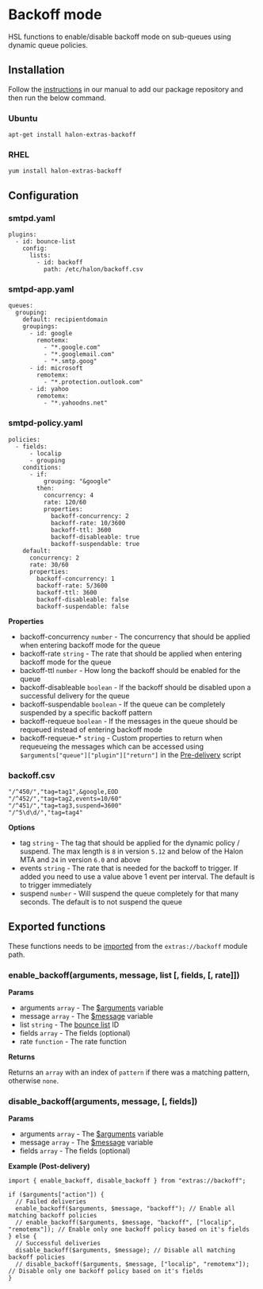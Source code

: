 # Backoff mode

HSL functions to enable/disable backoff mode on sub-queues using dynamic queue policies.

## Installation

Follow the [instructions](https://docs.halon.io/manual/comp_install.html#installation) in our manual to add our package repository and then run the below command.

### Ubuntu

```
apt-get install halon-extras-backoff
```

### RHEL

```
yum install halon-extras-backoff
```

## Configuration

### smtpd.yaml

```
plugins:
  - id: bounce-list
    config:
      lists:
        - id: backoff
          path: /etc/halon/backoff.csv
```

### smtpd-app.yaml

```
queues:
  grouping:
    default: recipientdomain
    groupings:
      - id: google
        remotemx:
          - "*.google.com"
          - "*.googlemail.com"
          - "*.smtp.goog"
      - id: microsoft
        remotemx:
          - "*.protection.outlook.com"
      - id: yahoo
        remotemx:
          - "*.yahoodns.net"
```

### smtpd-policy.yaml

```
policies:
  - fields:
      - localip
      - grouping
    conditions:
      - if:
          grouping: "&google"
        then:
          concurrency: 4
          rate: 120/60
          properties:
            backoff-concurrency: 2
            backoff-rate: 10/3600
            backoff-ttl: 3600
            backoff-disableable: true
            backoff-suspendable: true
    default:
      concurrency: 2
      rate: 30/60
      properties:
        backoff-concurrency: 1
        backoff-rate: 5/3600
        backoff-ttl: 3600
        backoff-disableable: false
        backoff-suspendable: false
```

**Properties**

- backoff-concurrency `number` - The concurrency that should be applied when entering backoff mode for the queue
- backoff-rate `string` - The rate that should be applied when entering backoff mode for the queue
- backoff-ttl `number` - How long the backoff should be enabled for the queue
- backoff-disableable `boolean` - If the backoff should be disabled upon a successful delivery for the queue
- backoff-suspendable `boolean` - If the queue can be completely suspended by a specific backoff pattern
- backoff-requeue `boolean` - If the messages in the queue should be requeued instead of entering backoff mode
- backoff-requeue-* `string` - Custom properties to return when requeueing the messages which can be accessed using `$arguments["queue"]["plugin"]["return"]` in the [Pre-delivery](https://docs.halon.io/hsl/predelivery.html) script

### backoff.csv

```
"/^450/","tag=tag1",&google,EOD
"/^452/","tag=tag2,events=10/60"
"/^451/","tag=tag3,suspend=3600"
"/^5\d\d/","tag=tag4"
```

**Options**

- tag `string` - The tag that should be applied for the dynamic policy / suspend. The max length is `8` in version `5.12` and below of the Halon MTA and `24` in version `6.0` and above
- events `string` - The rate that is needed for the backoff to trigger. If added you need to use a value above 1 event per interval. The default is to trigger immediately
- suspend `number` - Will suspend the queue completely for that many seconds. The default is to not suspend the queue

## Exported functions

These functions needs to be [imported](https://docs.halon.io/hsl/structures.html#import) from the `extras://backoff` module path.

### enable_backoff(arguments, message, list [, fields, [, rate]])

**Params**

- arguments `array` - The [$arguments](https://docs.halon.io/hsl/postdelivery.html#v-z1) variable
- message `array` - The [$message](https://docs.halon.io/hsl/postdelivery.html#v-m1) variable
- list `string` - The [bounce list](https://github.com/halon-extras/bounce-list) ID
- fields `array` - The fields (optional)
- rate `function` - The rate function

**Returns**

Returns an `array` with an index of `pattern` if there was a matching pattern, otherwise `none`.

### disable_backoff(arguments, message, [, fields])

**Params**

- arguments `array` - The [$arguments](https://docs.halon.io/hsl/postdelivery.html#v-z1) variable
- message `array` - The [$message](https://docs.halon.io/hsl/postdelivery.html#v-m1) variable
- fields `array` - The fields (optional)

**Example (Post-delivery)**

```
import { enable_backoff, disable_backoff } from "extras://backoff";

if ($arguments["action"]) {
  // Failed deliveries
  enable_backoff($arguments, $message, "backoff"); // Enable all matching backoff policies
  // enable_backoff($arguments, $message, "backoff", ["localip", "remotemx"]); // Enable only one backoff policy based on it's fields
} else {
  // Successful deliveries
  disable_backoff($arguments, $message); // Disable all matching backoff policies
  // disable_backoff($arguments, $message, ["localip", "remotemx"]); // Disable only one backoff policy based on it's fields
}
```